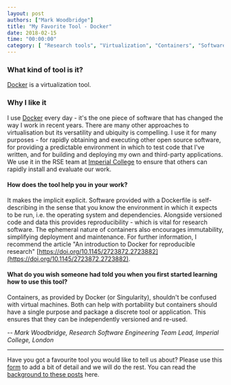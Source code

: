 ```yaml
---
layout: post
authors: ["Mark Woodbridge"]
title: "My Favorite Tool - Docker"
date: 2018-02-15
time: "00:00:00"
category: [ "Research tools", "Virtualization", "Containers", "Software Testing"]
---
```


### What kind of tool is it?
[Docker](https://www.docker.com/) is a virtualization tool.

### Why I like it

I use [Docker](https://www.docker.com/) every day - it's the one piece of software that has changed the way I work in recent years. There are many other approaches to virtualisation but its versatility and ubiquity is compelling. I use it for many purposes - for rapidly obtaining and executing other open source software, for providing a predictable environment in which to test code that I've written, and for building and deploying my own and third-party applications. We use it in the RSE team at [Imperial College](https://www.imperial.ac.uk/) to ensure that others can rapidly install and evaluate our work.


#### How does the tool help you in your work?

It makes the implicit explicit. Software provided with a Dockerfile is self-describing in the sense that you know the environment in which it expects to be run, i.e. the operating system and dependencies. Alongside versioned code and data this provides reproducibility - which is vital for research software. The ephemeral nature of containers also encourages immutability, simplifying deployment and maintenance. For further information, I recommend the article "An introduction to Docker for reproducible research" [https://doi.org/10.1145/2723872.2723882](https://doi.org/10.1145/2723872.2723882).

#### What do you wish someone had told you when you first started learning how to use this tool?

Containers, as provided by Docker (or Singularity), shouldn't be confused with virtual machines. Both can help with portability but containers should have a single purpose and package a discrete tool or application. This ensures that they can be independently versioned and re-used.

-- *Mark Woodbridge, Research Software Engineering Team Lead, Imperial College, London*

---

Have you got a favourite tool you would like to tell us about?
Please use this [form](https://docs.google.com/forms/d/e/1FAIpQLSeiu5NzJsLxYueaQrNn_qKbaa5JR2Sz12CeCRyedKQxwb54Dw/viewform)
to add a bit of detail and we will do the rest. You can read the [background to these posts](https://software-carpentry.org/blog/2017/10/fave-tools.html) here.

